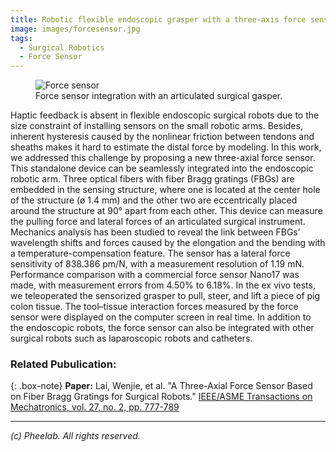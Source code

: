```yaml
---
title: Robotic flexible endoscopic grasper with a three-axis force sensor
image: images/forcesensor.jpg
tags:
  - Surgical Robotics
  - Force Sensor
---
```

<figure class="figure">
  <img src="https://pheelab.github.io/images/forcesensor2.jpg" alt="Force sensor">
  <figcaption class="figure-caption">Force sensor integration with an articulated surgical gasper.</figcaption>
</figure>

Haptic feedback is absent in flexible endoscopic surgical robots due to the size constraint of installing sensors on the small robotic arms. Besides, inherent hysteresis caused by the nonlinear friction between tendons and sheaths makes it hard to estimate the distal force by modeling. In this work, we addressed this challenge by proposing a new three-axial force sensor. This standalone device can be seamlessly integrated into the endoscopic robotic arm. Three optical fibers with fiber Bragg gratings (FBGs) are embedded in the sensing structure, where one is located at the center hole of the structure (ø 1.4 mm) and the other two are eccentrically placed around the structure at 90° apart from each other. This device can measure the pulling force and lateral forces of an articulated surgical instrument. Mechanics analysis has been studied to reveal the link between FBGs’ wavelength shifts and forces caused by the elongation and the bending with a temperature-compensation feature. The sensor has a lateral force sensitivity of 838.386 pm/N, with a measurement resolution of 1.19 mN. Performance comparison with a commercial force sensor Nano17 was made, with measurement errors from 4.50% to 6.18%. In the ex vivo tests, we teleoperated the sensorized grasper to pull, steer, and lift a piece of pig colon tissue. The tool–tissue interaction forces measured by the force sensor were displayed on the computer screen in real time. In addition to the endoscopic robots, the force sensor can also be integrated with other surgical robots such as laparoscopic robots and catheters.


### Related Pubulication:

{: .box-note}
**Paper:** Lai, Wenjie, et al. "A Three-Axial Force Sensor Based on Fiber Bragg Gratings for Surgical Robots."  [ IEEE/ASME Transactions on Mechatronics, vol. 27, no. 2, pp. 777-789](https://ieeexplore.ieee.org/document/9397319)

--- 
*(c)  Pheelab. All rights reserved.*
